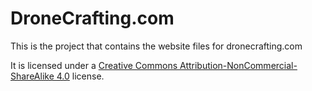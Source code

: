 # DroneCrafting.com

This is the project that contains the website files for dronecrafting.com

It is licensed under a [Creative Commons Attribution-NonCommercial-ShareAlike 4.0](LICENSE.md) license.

